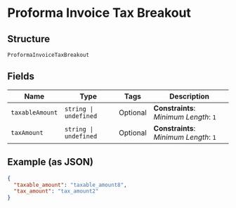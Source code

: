 
# Proforma Invoice Tax Breakout

## Structure

`ProformaInvoiceTaxBreakout`

## Fields

| Name | Type | Tags | Description |
|  --- | --- | --- | --- |
| `taxableAmount` | `string \| undefined` | Optional | **Constraints**: *Minimum Length*: `1` |
| `taxAmount` | `string \| undefined` | Optional | **Constraints**: *Minimum Length*: `1` |

## Example (as JSON)

```json
{
  "taxable_amount": "taxable_amount8",
  "tax_amount": "tax_amount2"
}
```

